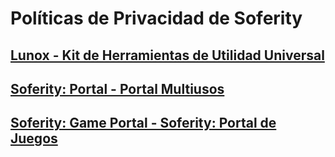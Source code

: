 # Políticas de Privacidad de Soferity

## [Lunox - Kit de Herramientas de Utilidad Universal](https://www.microsoft.com/store/apps/9PC06S6LW868)
## [Soferity: Portal - Portal Multiusos](https://www.microsoft.com/store/apps/9N35DFJVL0WB)
## [Soferity: Game Portal - Soferity: Portal de Juegos](https://www.microsoft.com/store/apps/9P1JZMGT34M2)
